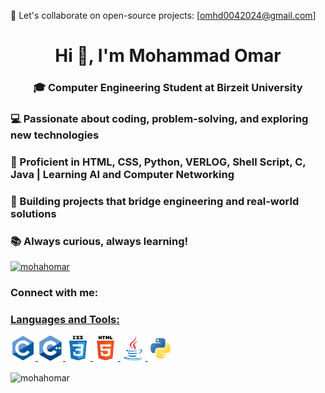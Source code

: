 
💬 Let's collaborate on open-source projects: [omhd0042024@gmail.com]



<h1 align="center">Hi 👋, I'm Mohammad Omar</h1>
<h3 align="center">🎓 Computer Engineering Student at Birzeit University</h3>
<h3>💻 Passionate about coding, problem-solving, and exploring new technologies</h3>
<h3>🔧 Proficient in HTML, CSS, Python, VERLOG, Shell Script, C, Java | Learning AI and Computer Networking</h3>
<h3>🌟 Building projects that bridge engineering and real-world solutions</h3>
<h3>📚 Always curious, always learning!</h3>

<p align="left"> <a href="https://github.com/ryo-ma/github-profile-trophy"><img src="https://github-profile-trophy.vercel.app/?username=mohahomar" alt="mohahomar" /></a> </p>

<h3 align="left">Connect with me:</h3>
<a href="http://www.linkedin.com/in/mohmmad-omar-a62b0232b>
<p align="left">
</p>
<h3 align="left">Languages and Tools:</h3>
<p align="left"> <a href="https://www.cprogramming.com/" target="_blank" rel="noreferrer"> <img src="https://raw.githubusercontent.com/devicons/devicon/master/icons/c/c-original.svg" alt="c" width="40" height="40"/> </a> <a href="https://www.w3schools.com/cpp/" target="_blank" rel="noreferrer"> <img src="https://raw.githubusercontent.com/devicons/devicon/master/icons/cplusplus/cplusplus-original.svg" alt="cplusplus" width="40" height="40"/> </a> <a href="https://www.w3schools.com/css/" target="_blank" rel="noreferrer"> <img src="https://raw.githubusercontent.com/devicons/devicon/master/icons/css3/css3-original-wordmark.svg" alt="css3" width="40" height="40"/> </a> <a href="https://www.w3.org/html/" target="_blank" rel="noreferrer"> <img src="https://raw.githubusercontent.com/devicons/devicon/master/icons/html5/html5-original-wordmark.svg" alt="html5" width="40" height="40"/> </a> <a href="https://www.java.com" target="_blank" rel="noreferrer"> <img src="https://raw.githubusercontent.com/devicons/devicon/master/icons/java/java-original.svg" alt="java" width="40" height="40"/> </a> <a href="https://www.python.org" target="_blank" rel="noreferrer"> <img src="https://raw.githubusercontent.com/devicons/devicon/master/icons/python/python-original.svg" alt="python" width="40" height="40"/> </a> </p>

<p><img align="center" src="https://github-readme-stats.vercel.app/api/top-langs?username=mohahomar&show_icons=true&locale=en&layout=compact" alt="mohahomar" /></p>
